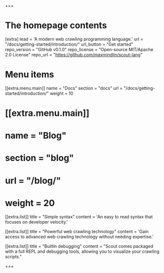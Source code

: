 +++


# The homepage contents
[extra]
lead = 'A modern web crawling programming language.'
url = "/docs/getting-started/introduction/"
url_button = "Get started"
repo_version = "GitHub v0.1.0"
repo_license = "Open-source MIT/Apache 2.0 License"
repo_url = "https://github.com/maxmindlin/scout-lang"

# Menu items
[[extra.menu.main]]
name = "Docs"
section = "docs"
url = "/docs/getting-started/introduction/"
weight = 10

# [[extra.menu.main]]
# name = "Blog"
# section = "blog"
# url = "/blog/"
# weight = 20

[[extra.list]]
title = "Simple syntax"
content = 'An easy to read syntax that focuses on developer velocity.'

[[extra.list]]
title = "Powerful web crawling technology"
content = 'Gain access to advanced web crawling technology without needing expertise.'

[[extra.list]]
title = "Builtin debugging"
content = "Scout comes packaged with a full REPL and debugging tools, allowing you to visualize your crawling scripts."

+++

